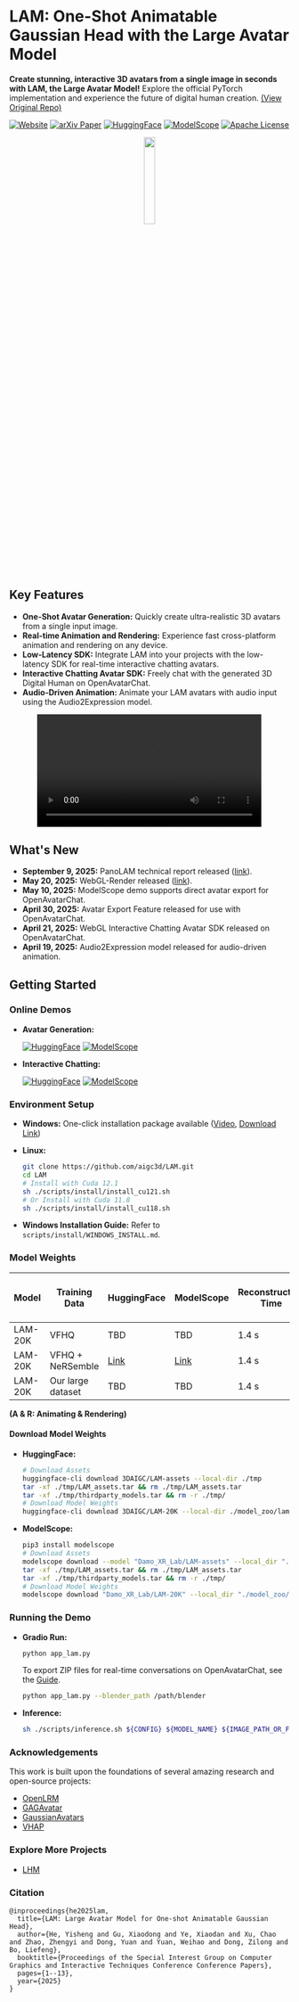 # LAM: One-Shot Animatable Gaussian Head with the Large Avatar Model

**Create stunning, interactive 3D avatars from a single image in seconds with LAM, the Large Avatar Model!**  Explore the official PyTorch implementation and experience the future of digital human creation.  [(View Original Repo)](https://github.com/aigc3d/LAM)

[![Website](https://img.shields.io/badge/🏠-Website-blue)](https://aigc3d.github.io/projects/LAM/)
[![arXiv Paper](https://img.shields.io/badge/📜-arXiv:2502--17796-green)](https://arxiv.org/pdf/2502.17796)
[![HuggingFace](https://img.shields.io/badge/🤗-HuggingFace-blue)](https://huggingface.co/spaces/3DAIGC/LAM)
[![ModelScope](https://img.shields.io/badge/🧱-ModelScope-blue)](https://www.modelscope.cn/studios/Damo_XR_Lab/LAM_Large_Avatar_Model)
[![Apache License](https://img.shields.io/badge/📃-Apache--2.0-929292)](https://www.apache.org/licenses/LICENSE-2.0)

<p align="center">
  <img src="./assets/images/logo.jpeg" width="20%">
</p>

## Key Features

*   **One-Shot Avatar Generation:** Quickly create ultra-realistic 3D avatars from a single input image.
*   **Real-time Animation and Rendering:**  Experience fast cross-platform animation and rendering on any device.
*   **Low-Latency SDK:** Integrate LAM into your projects with the low-latency SDK for real-time interactive chatting avatars.
*   **Interactive Chatting Avatar SDK:** Freely chat with the generated 3D Digital Human on OpenAvatarChat.
*   **Audio-Driven Animation:** Animate your LAM avatars with audio input using the Audio2Expression model.

<div align="center">
  <video controls src="https://github.com/user-attachments/assets/98f66655-e1c1-40a9-ab58-bdd49dafedda" width="80%">
  </video>
</div>

## What's New

*   **September 9, 2025:**  PanoLAM technical report released ([link](https://arxiv.org/pdf/2509.07552)).
*   **May 20, 2025:** WebGL-Render released ([link](https://github.com/aigc3d/LAM_WebRender)).
*   **May 10, 2025:** ModelScope demo supports direct avatar export for OpenAvatarChat.
*   **April 30, 2025:** Avatar Export Feature released for use with OpenAvatarChat.
*   **April 21, 2025:** WebGL Interactive Chatting Avatar SDK released on OpenAvatarChat.
*   **April 19, 2025:** Audio2Expression model released for audio-driven animation.

## Getting Started

### Online Demos

*   **Avatar Generation:**

    [![HuggingFace](https://img.shields.io/badge/🤗-HuggingFace_Space-blue)](https://huggingface.co/spaces/3DAIGC/LAM)
    [![ModelScope](https://img.shields.io/badge/🧱-ModelScope_Space-blue)](https://www.modelscope.cn/studios/Damo_XR_Lab/LAM_Large_Avatar_Model)

*   **Interactive Chatting:**

    [![HuggingFace](https://img.shields.io/badge/🤗-HuggingFace_Space-blue)](https://huggingface.co/spaces/HumanAIGC-Engineering-Team/open-avatar-chat)
    [![ModelScope](https://img.shields.io/badge/🧱-ModelScope_Space-blue)](https://www.modelscope.cn/studios/HumanAIGC-Engineering/open-avatar-chat)

### Environment Setup

*   **Windows:** One-click installation package available ([Video](https://www.bilibili.com/video/BV13QGizqEey), [Download Link](https://virutalbuy-public.oss-cn-hangzhou.aliyuncs.com/share/aigc3d/data/LAM/Installation/LAM-windows-one-click-install.zip))
*   **Linux:**

    ```bash
    git clone https://github.com/aigc3d/LAM.git
    cd LAM
    # Install with Cuda 12.1
    sh ./scripts/install/install_cu121.sh
    # Or Install with Cuda 11.8
    sh ./scripts/install/install_cu118.sh
    ```

*   **Windows Installation Guide:** Refer to `scripts/install/WINDOWS_INSTALL.md`.

### Model Weights

| Model     | Training Data             | HuggingFace | ModelScope                                                                  | Reconstruction Time | A100 (A & R) | XiaoMi 14 Phone (A & R) |
|-----------|---------------------------|-------------|-----------------------------------------------------------------------------|---------------------|---------------------------|-------------------------|
| LAM-20K   | VFHQ                      | TBD         | TBD                                                                         | 1.4 s               | 562.9 FPS                  | 110+ FPS                |
| LAM-20K   | VFHQ + NeRSemble          | [Link](https://huggingface.co/3DAIGC/LAM-20K)       | [Link](https://www.modelscope.cn/models/Damo_XR_Lab/LAM-20K/summary) | 1.4 s               | 562.9 FPS                  | 110+ FPS                |
| LAM-20K   | Our large dataset   | TBD      | TBD                                                                         | 1.4 s               | 562.9 FPS                  | 110+ FPS                |

**(A & R: Animating & Rendering)**

#### Download Model Weights

*   **HuggingFace:**

    ```bash
    # Download Assets
    huggingface-cli download 3DAIGC/LAM-assets --local-dir ./tmp
    tar -xf ./tmp/LAM_assets.tar && rm ./tmp/LAM_assets.tar
    tar -xf ./tmp/thirdparty_models.tar && rm -r ./tmp/
    # Download Model Weights
    huggingface-cli download 3DAIGC/LAM-20K --local-dir ./model_zoo/lam_models/releases/lam/lam-20k/step_045500/
    ```

*   **ModelScope:**

    ```bash
    pip3 install modelscope
    # Download Assets
    modelscope download --model "Damo_XR_Lab/LAM-assets" --local_dir "./tmp/"
    tar -xf ./tmp/LAM_assets.tar && rm ./tmp/LAM_assets.tar
    tar -xf ./tmp/thirdparty_models.tar && rm -r ./tmp/
    # Download Model Weights
    modelscope download "Damo_XR_Lab/LAM-20K" --local_dir "./model_zoo/lam_models/releases/lam/lam-20k/step_045500/"
    ```

### Running the Demo

*   **Gradio Run:**

    ```bash
    python app_lam.py
    ```

    To export ZIP files for real-time conversations on OpenAvatarChat, see the [Guide](tools/AVATAR_EXPORT_GUIDE.md).

    ```bash
    python app_lam.py --blender_path /path/blender
    ```

*   **Inference:**

    ```bash
    sh ./scripts/inference.sh ${CONFIG} ${MODEL_NAME} ${IMAGE_PATH_OR_FOLDER} ${MOTION_SEQ}
    ```

### Acknowledgements

This work is built upon the foundations of several amazing research and open-source projects:

*   [OpenLRM](https://github.com/3DTopia/OpenLRM)
*   [GAGAvatar](https://github.com/xg-chu/GAGAvatar)
*   [GaussianAvatars](https://github.com/ShenhanQian/GaussianAvatars)
*   [VHAP](https://github.com/ShenhanQian/VHAP)

### Explore More Projects

*   [LHM](https://github.com/aigc3d/LHM)

### Citation

```
@inproceedings{he2025lam,
  title={LAM: Large Avatar Model for One-shot Animatable Gaussian Head},
  author={He, Yisheng and Gu, Xiaodong and Ye, Xiaodan and Xu, Chao and Zhao, Zhengyi and Dong, Yuan and Yuan, Weihao and Dong, Zilong and Bo, Liefeng},
  booktitle={Proceedings of the Special Interest Group on Computer Graphics and Interactive Techniques Conference Conference Papers},
  pages={1--13},
  year={2025}
}